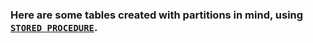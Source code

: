### Here are some tables created with partitions in mind, using [```STORED PROCEDURE```](https://github.com/tanchu-git/synapse_nyc_taxi/tree/main/ldw/stored_procedure).
